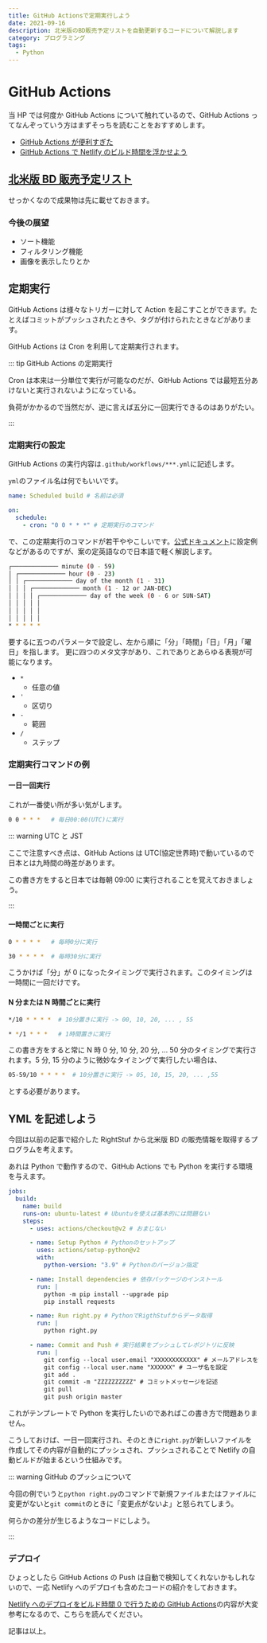 ```yaml
---
title: GitHub Actionsで定期実行しよう
date: 2021-09-16
description: 北米版のBD販売予定リストを自動更新するコードについて解説します
category: プログラミング
tags:
  - Python
---
```


# GitHub Actions

当 HP では何度か GitHub Actions について触れているので、GitHub Actions ってなんぞっていう方はまずそっちを読むことをおすすめします。

- [GitHub Actions が便利すぎた](https://tkgstrator.work/posts/2021/05/06/githubactions.html)
- [GitHub Actions で Netlify のビルド時間を浮かせよう](https://tkgstrator.work/posts/2021/05/06/netlifybuild.html)

<Amazon/>

## [北米版 BD 販売予定リスト](https://rightstuf-release.netlify.app/)

せっかくなので成果物は先に載せておきます。

### 今後の展望

- ソート機能
- フィルタリング機能
- 画像を表示したりとか

## 定期実行

GitHub Actions は様々なトリガーに対して Action を起こすことができます。たとえばコミットがプッシュされたときや、タグが付けられたときなどがあります。

GitHub Actions は Cron を利用して定期実行されます。

::: tip GitHub Actions の定期実行

Cron は本来は一分単位で実行が可能なのだが、GitHub Actions では最短五分あけないと実行されないようになっている。

負荷がかかるので当然だが、逆に言えば五分に一回実行できるのはありがたい。

:::

### 定期実行の設定

GitHub Actions の実行内容は`.github/workflows/***.yml`に記述します。

`yml`のファイル名は何でもいいです。

```yml
name: Scheduled build # 名前は必須

on:
  schedule:
    - cron: "0 0 * * *" # 定期実行のコマンド
```

で、この定期実行のコマンドが若干ややこしいです。[公式ドキュメント](https://docs.github.com/en/actions/reference/events-that-trigger-workflows#scheduled-events)に設定例などがあるのですが、案の定英語なので日本語で軽く解説します。

```sh
┌───────────── minute (0 - 59)
│ ┌───────────── hour (0 - 23)
│ │ ┌───────────── day of the month (1 - 31)
│ │ │ ┌───────────── month (1 - 12 or JAN-DEC)
│ │ │ │ ┌───────────── day of the week (0 - 6 or SUN-SAT)
│ │ │ │ │
│ │ │ │ │
│ │ │ │ │
* * * * *
```

要するに五つのパラメータで設定し、左から順に「分」「時間」「日」「月」「曜日」を指します。 更に四つのメタ文字があり、これでありとあらゆる表現が可能になります。

- `*`
  - 任意の値
- `'`
  - 区切り
- `-`
  - 範囲
- `/`
  - ステップ

### 定期実行コマンドの例

#### 一日一回実行

これが一番使い所が多い気がします。

```sh
0 0 * * *   # 毎日00:00(UTC)に実行
```

::: warning UTC と JST

ここで注意すべき点は、GitHub Actions は UTC(協定世界時)で動いているので日本とは九時間の時差があります。

この書き方をすると日本では毎朝 09:00 に実行されることを覚えておきましょう。

:::

#### 一時間ごとに実行

```sh
0 * * * *   # 毎時0分に実行

30 * * * *  # 毎時30分に実行
```

こうかけば「分」が 0 になったタイミングで実行されます。このタイミングは一時間に一回だけです。

#### N 分または N 時間ごとに実行

```sh
*/10 * * * *  # 10分置きに実行 -> 00, 10, 20, ... , 55

* */1 * * *   # 1時間置きに実行
```

この書き方をすると常に N 時 0 分, 10 分, 20 分, ... 50 分のタイミングで実行されます。5 分, 15 分のように微妙なタイミングで実行したい場合は、

```sh
05-59/10 * * * *  # 10分置きに実行 -> 05, 10, 15, 20, ... ,55
```

とする必要があります。

## YML を記述しよう

今回は以前の記事で紹介した RightStuf から北米版 BD の販売情報を取得するプログラムを考えます。

あれは Python で動作するので、GitHub Actions でも Python を実行する環境を与えます。

```yml
jobs:
  build:
    name: build
    runs-on: ubuntu-latest # Ubuntuを使えば基本的には問題ない
    steps:
      - uses: actions/checkout@v2 # おまじない

      - name: Setup Python # Pythonのセットアップ
        uses: actions/setup-python@v2
        with:
          python-version: "3.9" # Pythonのバージョン指定

      - name: Install dependencies # 依存パッケージのインストール
        run: |
          python -m pip install --upgrade pip
          pip install requests

      - name: Run right.py # PythonでRigthStufからデータ取得
        run: |
          python right.py

      - name: Commit and Push # 実行結果をプッシュしてレポジトリに反映
        run: |
          git config --local user.email "XXXXXXXXXXXX" # メールアドレスを設定 
          git config --local user.name "XXXXXX" # ユーザ名を設定
          git add .
          git commit -m "ZZZZZZZZZZ" # コミットメッセージを記述
          git pull
          git push origin master
```

これがテンプレートで Python を実行したいのであればこの書き方で問題ありません。

こうしておけば、一日一回実行され、そのときに`right.py`が新しいファイルを作成してその内容が自動的にプッシュされ、プッシュされることで Netlify の自動ビルドが始まるという仕組みです。

::: warning GitHub のプッシュについて

今回の例でいうと`python right.py`のコマンドで新規ファイルまたはファイルに変更がないと`git commit`のときに「変更点がないよ」と怒られてしまう。

何らかの差分が生じるようなコードにしよう。

:::

### デプロイ

ひょっとしたら GitHub Actions の Push は自動で検知してくれないかもしれないので、一応 Netlify へのデプロイも含めたコードの紹介をしておきます。

[Netlify へのデプロイをビルド時間 0 で行うための GitHub Actions](https://qiita.com/nwtgck/items/e9a355c2ccb03d8e8eb0)の内容が大変参考になるので、こちらを読んでください。

記事は以上。

<Amazon/>
